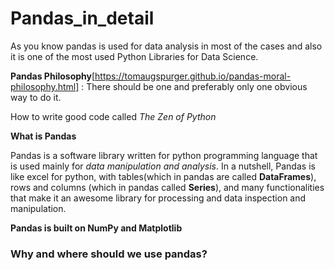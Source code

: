 # Pandas_in_detail
As you know pandas is used for data analysis in most of the cases and also it is one of the most used Python Libraries for Data Science.

**Pandas Philosophy**[https://tomaugspurger.github.io/pandas-moral-philosophy.html] : There should be one and preferably only one obvious way to do it.

How to write good code called *The Zen of Python* 

**What is Pandas**

Pandas is a software library written for python programming language that is used mainly for *data manipulation and analysis*. In a nutshell, Pandas is like excel for python, with tables(which in pandas are called **DataFrames**), rows and columns (which in pandas called **Series**), and many functionalities that make it an awesome library for processing and data inspection and manipulation.

**Pandas is built on NumPy and Matplotlib**

### Why and where should we use pandas?
